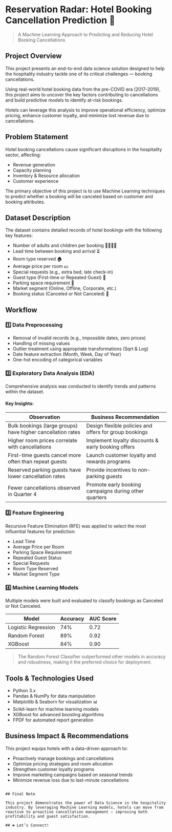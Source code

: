 # Reservation Radar: Hotel Booking Cancellation Prediction 🏨

> A Machine Learning Approach to Predicting and Reducing Hotel Booking Cancellations  

## Project Overview  

This project presents an end-to-end data science solution designed to help the hospitality industry tackle one of its critical challenges — booking cancellations.

Using real-world hotel booking data from the pre-COVID era (2017-2019), this project aims to uncover the key factors contributing to cancellations and build predictive models to identify at-risk bookings.

Hotels can leverage this analysis to improve operational efficiency, optimize pricing, enhance customer loyalty, and minimize lost revenue due to cancellations.

## Problem Statement  

Hotel booking cancellations cause significant disruptions in the hospitality sector, affecting:  
- Revenue generation  
- Capacity planning  
- Inventory & Resource allocation  
- Customer experience  

The primary objective of this project is to use Machine Learning techniques to predict whether a booking will be canceled based on customer and booking attributes.

## Dataset Description  

The dataset contains detailed records of hotel bookings with the following key features:

- Number of adults and children per booking 👨‍👩‍👧‍👦  
- Lead time between booking and arrival ⏳  
- Room type reserved 🏠  
- Average price per room 💵  
- Special requests (e.g., extra bed, late check-in)  
- Guest type (First-time or Repeated Guest) 🔄  
- Parking space requirement 🚗  
- Market segment (Online, Offline, Corporate, etc.)  
- Booking status (Canceled or Not Canceled) 🎯  

## Workflow  

### 1️⃣ Data Preprocessing  
- Removal of invalid records (e.g., impossible dates, zero prices)  
- Handling of missing values  
- Outlier treatment using appropriate transformations (Sqrt & Log)  
- Date feature extraction (Month, Week, Day of Year)  
- One-hot encoding of categorical variables  

### 2️⃣ Exploratory Data Analysis (EDA)  

Comprehensive analysis was conducted to identify trends and patterns within the dataset.

#### Key Insights:  

| Observation | Business Recommendation |
|-------------|-------------------------|
| Bulk bookings (large groups) have higher cancellation rates | Design flexible policies and offers for group bookings |
| Higher room prices correlate with cancellations | Implement loyalty discounts & early booking offers |
| First-time guests cancel more often than repeat guests | Launch customer loyalty and rewards programs |
| Reserved parking guests have lower cancellation rates | Provide incentives to non-parking guests |
| Fewer cancellations observed in Quarter 4 | Promote early booking campaigns during other quarters |

### 3️⃣ Feature Engineering  

Recursive Feature Elimination (RFE) was applied to select the most influential features for prediction:

- Lead Time  
- Average Price per Room  
- Parking Space Requirement  
- Repeated Guest Status  
- Special Requests  
- Room Type Reserved  
- Market Segment Type  

### 4️⃣ Machine Learning Models  

Multiple models were built and evaluated to classify bookings as Canceled or Not Canceled.

| Model | Accuracy | AUC Score |
|-------|----------|-----------|
| Logistic Regression | 74% | 0.72 |
| Random Forest | 89% | 0.92 |
| XGBoost | 84% | 0.90 |

> The Random Forest Classifier outperformed other models in accuracy and robustness, making it the preferred choice for deployment.

## Tools & Technologies Used  

- Python 3.x  
- Pandas & NumPy for data manipulation  
- Matplotlib & Seaborn for visualization 📊  
- Scikit-learn for machine learning models  
- XGBoost for advanced boosting algorithms  
- FPDF for automated report generation  

## Business Impact & Recommendations  

This project equips hotels with a data-driven approach to:  

- Proactively manage bookings and cancellations  
- Optimize pricing strategies and room allocation  
- Strengthen customer loyalty programs  
- Improve marketing campaigns based on seasonal trends  
- Minimize revenue loss due to last-minute cancellations  
```

## Final Note  

This project demonstrates the power of Data Science in the hospitality industry. By leveraging Machine Learning models, hotels can move from reactive to proactive cancellation management — improving both profitability and guest satisfaction.

## ❤️ Let’s Connect!  
